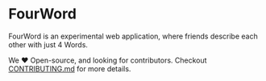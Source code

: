 # FourWord
FourWord is an experimental web application, where friends describe each other with just 4 Words.

We :heart: Open-source, and looking for contributors. Checkout [CONTRIBUTING.md](https://github.com/dadwalakshay/fourword/blob/master/CONTRIBUTING.md) for more details.
